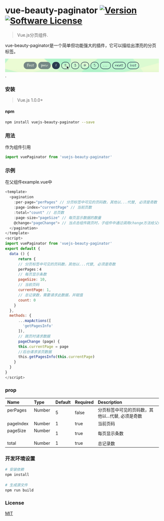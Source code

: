 # vue-beauty-paginator <a href="https://www.npmjs.com/package/vue-beauty-paginator"><img src="https://img.shields.io/npm/v/vuejs-paginator.svg" alt="Version"></a> [![Software License](https://img.shields.io/badge/license-MIT-brightgreen.svg?style=flat)](LICENSE)
> Vue.js分页组件.

vue-beauty-paginator是一个简单但功能强大的插件，它可以描绘出漂亮的分页标签。

![vue brauty paginator preview](https://raw.githubusercontent.com/gaius-qi/vue-beauty-paginator/master/src/image/show.gif).

### 安装
> Vue.js 1.0.0+
#### npm
``` bash
npm install vuejs-beauty-paginator --save
```

### 用法
作为组件引用
```js
import vuePaginator from 'vuejs-beauty-paginator'
```

### 示例
在父组件example.vue中
```js
<template>
  <pagination
    :per-page="perPages" // 分页标签中可见的页码数，其他以...代替, 必须是奇数
    :page-index="currentPage" // 当前页数
    :total="count" // 总页数
    :page-size="pageSize" // 每页显示数据的数量
    @change="pageChange"> // 当点击组件跳页时，子组件中通过调用change方法给父组件传递点击的页码，父组件通过调用pageChange方法来请求新数据
  </pagination>
</template>
<script>
import vuePaginator from 'vuejs-beauty-paginator'
export default {
  data () {
      return {
      // 分页标签中可见的页码数，其他以...代替, 必须是奇数
      perPages：4
      // 每页显示条数
      pageSize: 10,
      // 当前页码
      currentPage: 1,
      // 总记录数，需要请求此数据，并赋值
      count: 0
    }
  },
  methods: {
      ...mapActions([
        'getPagesInfo'
      ]),
      // 跳页时请求数据
      pageChange (page) {
      this.currentPage = page
      //后台请求该页数据
      this.getPagesInfo(this.currentPage)
    }
  }
}
</script>
```

### prop
| Name          | Type     | Default | Required | Description
| :------------ | :--------| :-------| :--------| :-----------
| perPages      | Number   | 5       | false    | 分页标签中可见的页码数，其他以...代替, 必须是奇数
| pageIndex     | Number   | 1       | true     | 当前页码
| pageSize      | Number   | 1       | true     | 每页显示条数
| total         | Number   | 1       | true     | 总记录数

### 开发环境设置
``` bash
# 安装依赖
npm install

# 生成源文件
npm run build
```

### License
[MIT](http://opensource.org/licenses/MIT)
